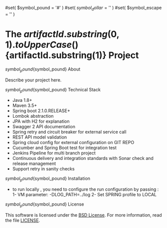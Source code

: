 #set( $symbol_pound = '#' )
#set( $symbol_dollar = '$' )
#set( $symbol_escape = '\' )
# The ${artifactId.substring(0,1).toUpperCase()}${artifactId.substring(1)} Project

${symbol_pound}${symbol_pound} About

Describe your project here.

${symbol_pound}${symbol_pound} Technical Stack

- Java 1.8+
- Maven 3.5+
- Spring boot 2.1.0.RELEASE+
- Lombok abstraction
- JPA with H2 for explanation
- Swagger 2 API documentation
- Spring retry and circuit breaker for external service call
- REST API model validation 
- Spring cloud config for external configuration on GIT REPO
- Cucumber and Spring Boot test for integration test
- Jenkins Pipeline for multi branch project
- Continuous delivery and integration standards with Sonar check and release management
- Support retry in sanity checks  

${symbol_pound}${symbol_pound} Installation

-  to run locally , you need to configure the run configuration by passing :
1- VM parameter: -DLOG_PATH=../log
2- Set SPRING profile to LOCAL 

${symbol_pound}${symbol_pound} License

This software is licensed under the [BSD License][BSD]. For more information, read the file [LICENSE](LICENSE).

[BSD]: https://opensource.org/licenses/BSD-3-Clause
